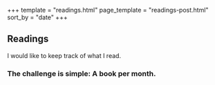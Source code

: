 +++
template = "readings.html"
page_template = "readings-post.html"
sort_by = "date"
+++

## Readings

I would like to keep track of what I read.

### The challenge is simple: A book per month.

